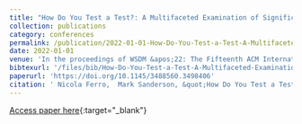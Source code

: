 ```yaml
---
title: "How Do You Test a Test?: A Multifaceted Examination of Significance Tests"
collection: publications
category: conferences
permalink: /publication/2022-01-01-How-Do-You-Test-a-Test-A-Multifaceted-Examination-of-Significance-Tests
date: 2022-01-01
venue: 'In the proceedings of WSDM &apos;22: The Fifteenth ACM International Conference on Web Search and Data Mining, Virtual Event / Tempe, AZ, USA, February 21 - 25, 2022'
bibtexurl: '/files/bib/How-Do-You-Test-a-Test-A-Multifaceted-Examination-of-Significance-Tests.bib'
paperurl: 'https://doi.org/10.1145/3488560.3498406'
citation: ' Nicola Ferro,  Mark Sanderson, &quot;How Do You Test a Test?: A Multifaceted Examination of Significance Tests.&quot; In the proceedings of WSDM &amp;apos;22: The Fifteenth ACM International Conference on Web Search and Data Mining, Virtual Event / Tempe, AZ, USA, February 21 - 25, 2022, 2022.'
---
```

[Access paper here](https://doi.org/10.1145/3488560.3498406){:target="_blank"}
